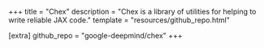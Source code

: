 +++
title = "Chex"
description = "Chex is a library of utilities for helping to write reliable JAX code."
template = "resources/github_repo.html"

[extra]
github_repo = "google-deepmind/chex"
+++